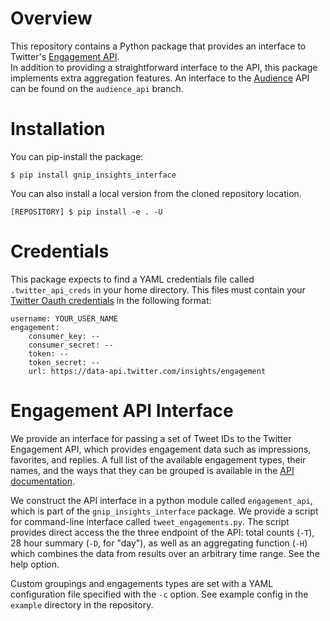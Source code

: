 # Overview

This repository contains a Python package that provides an
interface to Twitter's
[Engagement API](http://support.gnip.com/apis/engagement_api/).  
In addition to providing a straightforward interface to the API, this package 
implements extra aggregation features. 
An interface to the [Audience](http://support.gnip.com/apis/audience_api/) API
can be found on the `audience_api` branch.

# Installation

You can pip-install the package:

`$ pip install gnip_insights_interface`

You can also install a local version from the cloned repository location.

`[REPOSITORY] $ pip install -e . -U`

# Credentials

This package expects to find a YAML credentials file called 
`.twitter_api_creds` in your home directory. This files must
contain your [Twitter Oauth credentials](https://dev.twitter.com/oauth/3-legged)
in the following format:

```
username: YOUR_USER_NAME
engagement:
    consumer_key: --
    consumer_secret: --
    token: --
    token_secret: --
    url: https://data-api.twitter.com/insights/engagement
```

# Engagement API Interface

We provide an interface for passing a set of Tweet IDs to the Twitter
Engagement API, which provides engagement data such as impressions, favorites,
and replies.  A full list of the available engagement types, their names, and
the ways that they can be grouped is available in the [API
documentation](http://support.gnip.com/apis/engagement_api/). 

We construct the API interface in a python module called `engagement_api`,
which is part of the `gnip_insights_interface` package.  We provide a script
for command-line interface called `tweet_engagements.py`.  The script provides
direct access the the three endpoint of the API: total counts (`-T`), 28 hour
summary (`-D`, for "day"), as well as an aggregating function (`-H`) which
combines the data from results over an arbitrary time range. See the help option.

Custom groupings and engagements types are set with a YAML configuration file
specified with the `-c` option. See example config in the `example` 
directory in the repository.

